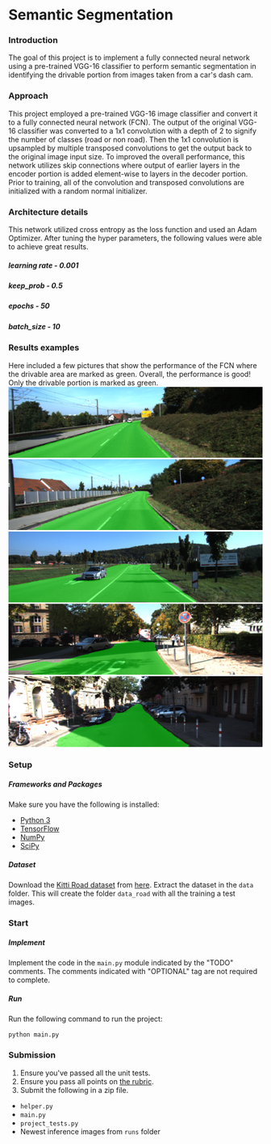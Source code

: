 # Semantic Segmentation
### Introduction
The goal of this project is to implement a fully connected neural network using a pre-trained VGG-16 classifier to perform semantic segmentation in identifying the drivable portion from images taken from a car's dash cam. 

### Approach
This project employed a pre-trained VGG-16 image classifier and convert it to a fully connected neural network (FCN). The output of the original VGG-16 classifier was converted to a 1x1 convolution with a depth of 2 to signify the number of classes (road or non road). Then the 1x1 convolution is upsampled by multiple transposed convolutions to get the output back to the original image input size. To improved the overall performance, this network utilizes skip connections where output of earlier layers in the encoder portion is added element-wise to layers in the decoder portion. Prior to training, all of the convolution and transposed convolutions are initialized with a random normal initializer. 

### Architecture details
This network utilized cross entropy as the loss function and used an Adam Optimizer. After tuning the hyper parameters, the following values were able to achieve great results.
##### learning rate - 0.001
##### keep_prob - 0.5
##### epochs - 50
##### batch_size - 10

### Results examples
Here included a few pictures that show the performance of the FCN where the drivable area are marked as green. Overall, the performance is good! Only the drivable portion is marked as green.
![alt text](https://github.com/sze224/CarND-Semantic-Segmentation/blob/master/example1.png)
![alt text](https://github.com/sze224/CarND-Semantic-Segmentation/blob/master/example2.png)
![alt text](https://github.com/sze224/CarND-Semantic-Segmentation/blob/master/example3.png)
![alt text](https://github.com/sze224/CarND-Semantic-Segmentation/blob/master/example4.png)
![alt text](https://github.com/sze224/CarND-Semantic-Segmentation/blob/master/example5.png)

### Setup
##### Frameworks and Packages
Make sure you have the following is installed:
 - [Python 3](https://www.python.org/)
 - [TensorFlow](https://www.tensorflow.org/)
 - [NumPy](http://www.numpy.org/)
 - [SciPy](https://www.scipy.org/)
##### Dataset
Download the [Kitti Road dataset](http://www.cvlibs.net/datasets/kitti/eval_road.php) from [here](http://www.cvlibs.net/download.php?file=data_road.zip).  Extract the dataset in the `data` folder.  This will create the folder `data_road` with all the training a test images.

### Start
##### Implement
Implement the code in the `main.py` module indicated by the "TODO" comments.
The comments indicated with "OPTIONAL" tag are not required to complete.
##### Run
Run the following command to run the project:
```
python main.py
```

### Submission
1. Ensure you've passed all the unit tests.
2. Ensure you pass all points on [the rubric](https://review.udacity.com/#!/rubrics/989/view).
3. Submit the following in a zip file.
 - `helper.py`
 - `main.py`
 - `project_tests.py`
 - Newest inference images from `runs` folder

